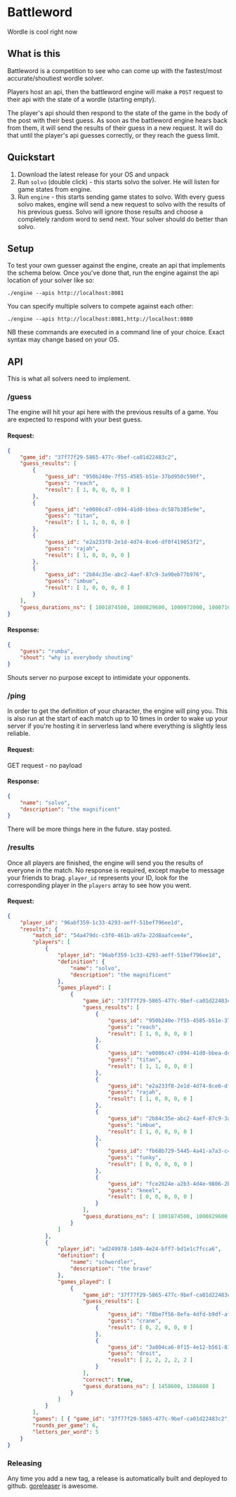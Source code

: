 # Battleword
Wordle is cool right now

## What is this
Battleword is a competition to see who can come up with the fastest/most accurate/shoutiest wordle solver.

Players host an api, then the battleword engine will make a `POST` request to their api with the state of a wordle (starting empty).

The player's api should then respond to the state of the game in the body of the post with their best guess. As soon as the battleword engine hears back from them, it will send the results of their guess in a new request. It will do that until the player's api guesses correctly, or they reach the guess limit.

## Quickstart

1. Download the latest release for your OS and unpack
2. Run `solvo` (double click) - this starts solvo the solver. He will listen for game states from engine.
3. Run `engine` - this starts sending game states to solvo. With every guess solvo makes, engine will send a new request to solvo with the results of his previous guess. Solvo will ignore those results and choose a completely random word to send next. Your solver should do better than solvo.

## Setup
To test your own guesser against the engine, create an api that implements the schema below. Once you've done that, run the engine against the api location of your solver like so:

```
./engine --apis http://localhost:8081
```

You can specify multiple solvers to compete against each other:
```
./engine --apis http://localhost:8081,http://localhost:8080
```

NB these commands are executed in a command line of your choice. Exact syntax may change based on your OS.

## API
This is what all solvers need to implement.
### /guess
The engine will hit your api here with the previous results of a game. You are expected to respond with your best guess.
#### Request:
```json
{
    "game_id": "37f77f29-5865-477c-9bef-ca01d22483c2",
    "guess_results": [
        {
            "guess_id": "950b240e-7f55-4585-b51e-37bd950c590f",
            "guess": "reach",
            "result": [ 1, 0, 0, 0, 0 ]
        },
        {
            "guess_id": "e0086c47-c094-41d0-bbea-dc587b385e9e",
            "guess": "titan",
            "result": [ 1, 1, 0, 0, 0 ]
        },
        {
            "guess_id": "e2a233f8-2e1d-4d74-8ce6-df0f419053f2",
            "guess": "rajah",
            "result": [ 1, 0, 0, 0, 0 ]
        },
        {
            "guess_id": "2b84c35e-abc2-4aef-87c9-3a90eb77b976",
            "guess": "imbue",
            "result": [ 1, 0, 0, 0, 0 ]
        }
    ],
    "guess_durations_ns": [ 1001874500, 1000829600, 1000972000, 1000716200 ]
}
```
#### Response:
```json
{
	"guess": "rumba",
	"shout": "why is everybody shouting"
}
```
Shouts server no purpose except to intimidate your opponents.

### /ping
In order to get the definition of your character, the engine will ping you. This is also run at the start of each match up to 10 times in order to wake up your server if you're hosting it in serverless land where everything is slightly less reliable.

#### Request:
GET request - no payload
#### Response:
```json
{
	"name": "solvo",
	"description": "the magnificent"
}
```
There will be more things here in the future. stay posted.

### /results
Once all players are finished, the engine will send you the results of everyone in the match. No response is required, except maybe to message your friends to brag. `player_id` represents your ID, look for the corresponding player in the `players` array to see how you went.
#### Request:
```json
{
    "player_id": "96abf359-1c33-4293-aeff-51bef796ee1d",
    "results": {
        "match_id": "54a479dc-c3f0-461b-a97a-22d8aafcee4e",
        "players": [
            {
                "player_id": "96abf359-1c33-4293-aeff-51bef796ee1d",
                "definition": {
                    "name": "solvo",
                    "description": "the magnificent"
                },
                "games_played": [
                    {
                        "game_id": "37f77f29-5865-477c-9bef-ca01d22483c2",
                        "guess_results": [
                            {
                                "guess_id": "950b240e-7f55-4585-b51e-37bd950c590f",
                                "guess": "reach",
                                "result": [ 1, 0, 0, 0, 0 ]
                            },
                            {
                                "guess_id": "e0086c47-c094-41d0-bbea-dc587b385e9e",
                                "guess": "titan",
                                "result": [ 1, 1, 0, 0, 0 ]
                            },
                            {
                                "guess_id": "e2a233f8-2e1d-4d74-8ce6-df0f419053f2",
                                "guess": "rajah",
                                "result": [ 1, 0, 0, 0, 0 ]
                            },
                            {
                                "guess_id": "2b84c35e-abc2-4aef-87c9-3a90eb77b976",
                                "guess": "imbue",
                                "result": [ 1, 0, 0, 0, 0 ]
                            },
                            {
                                "guess_id": "fb68b729-5445-4a41-a7a3-c4a3ee305759",
                                "guess": "funky",
                                "result": [ 0, 0, 0, 0, 0 ]
                            },
                            {
                                "guess_id": "fce2024e-a2b3-4d4e-9806-2b7c44d1b5b5",
                                "guess": "kneel",
                                "result": [ 0, 0, 0, 0, 0 ]
                            }
                        ],
                        "guess_durations_ns": [ 1001874500, 1000829600, 1000972000, 1000716200, 1000844600, 1000734400 ]
                    }
                ]
            },
            {
                "player_id": "ad249978-1d49-4e24-bff7-bd1e1c7fcca6",
                "definition": {
                    "name": "schwordler",
                    "description": "the brave"
                },
                "games_played": [
                    {
                        "game_id": "37f77f29-5865-477c-9bef-ca01d22483c2",
                        "guess_results": [
                            {
                                "guess_id": "f8be7f56-8efa-4dfd-b9df-af3765f7c28e",
                                "guess": "crane",
                                "result": [ 0, 2, 0, 0, 0 ]
                            },
                            {
                                "guess_id": "3a804ca6-8f15-4e12-b561-81b82cc4aad2",
                                "guess": "droit",
                                "result": [ 2, 2, 2, 2, 2 ]
                            }
                        ],
                        "correct": true,
                        "guess_durations_ns": [ 1458600, 1386800 ]
                    }
                ]
            }
        ],
        "games": [ { "game_id": "37f77f29-5865-477c-9bef-ca01d22483c2", "answer": "droit" } ],
        "rounds_per_game": 6,
        "letters_per_word": 5
    }
}
```

### Releasing
Any time you add a new tag, a release is automatically built and deployed to github. [goreleaser](https://goreleaser.com/) is awesome.

